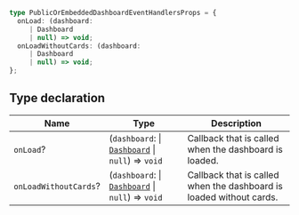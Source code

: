 ```ts
type PublicOrEmbeddedDashboardEventHandlersProps = {
  onLoad: (dashboard: 
     | Dashboard
     | null) => void;
  onLoadWithoutCards: (dashboard: 
     | Dashboard
     | null) => void;
};
```

## Type declaration

| Name | Type | Description |
| ------ | ------ | ------ |
| <a id="onload"></a> `onLoad`? | (`dashboard`: \| [`Dashboard`](../../../../MetabaseProvider/internal-types/interfaces/Dashboard.md) \| `null`) => `void` | Callback that is called when the dashboard is loaded. |
| <a id="onloadwithoutcards"></a> `onLoadWithoutCards`? | (`dashboard`: \| [`Dashboard`](../../../../MetabaseProvider/internal-types/interfaces/Dashboard.md) \| `null`) => `void` | Callback that is called when the dashboard is loaded without cards. |
